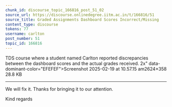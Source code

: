 ```yaml
---
chunk_id: discourse_topic_166816_post_51_02
source_url: https://discourse.onlinedegree.iitm.ac.in/t/166816/51
source_title: Graded Assignments Dashboard Scores Incorrect/Missing
content_type: discourse
tokens: 77
username: carlton
post_number: 51
topic_id: 166816
---
```


 TDS course where a student named Carlton reported discrepancies between the dashboard scores and the actual grades received. 2x" data-dominant-color="EFEFEF">Screenshot 2025-02-19 at 10.57.15 am2624×358 28.8 KB

---

We will fix it. Thanks for bringing it to our attention.

Kind regards
